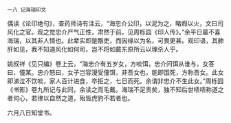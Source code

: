     一八 记海瑞印文 

   偶读《论印绝句》，查药师诗有注云，“海忠介公印，以泥为之，略煆以火，文曰司风化之官。观之觉忠介严气正性，肃然于前。见周栎园《印人传》。”余平日最不喜海瑞，以其非人情也。此辈实即是酷吏，而因缘以为名，可畏更甚。观印语，其肺肝如见，我不知道风化如何司，岂不将如戴东原所云以理杀人乎。

   姚叔祥《见只编》卷上云，“海忠介有五岁女，方啖饵，忠介问饵从谁与，女答曰，僮某。忠介怒曰，女子岂容漫受僮饵，非吾女也，能即饿死，方称吾女。此女即涕泣不饮啖，家人百计进食，卒拒之，七日而死。余谓非忠介不生此女。”周栎园《书影》卷九所记与此同，余读之而毛戴。海瑞不足责矣，独不知后世啧啧称道之者何心，若律以自然之道，殆皆虎豹不若者也。

   六月八日知堂书。

